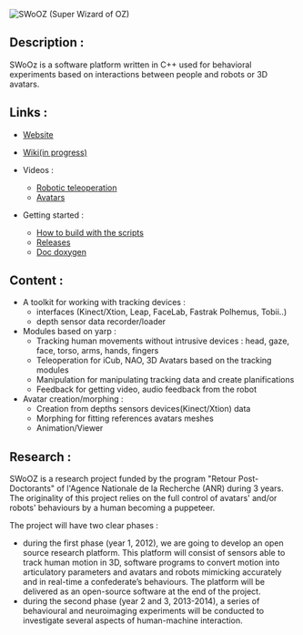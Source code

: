 ![SWoOZ (Super Wizard of OZ)](http://i.imgur.com/C1RM1dc.jpg "SWoOZ")

Description :
-------------

SWoOz is a software platform written in C++ used for behavioral experiments based on interactions between people and robots or 3D avatars.


Links :
-------

 * [Website](http://swooz.free.fr/)
 * [Wiki(in progress)](https://github.com/GuillaumeGibert/swooz/wiki)
 * Videos :
    * [Robotic teleoperation](https://github.com/GuillaumeGibert/swooz/wiki/videos_teleop)
    * [Avatars](https://github.com/GuillaumeGibert/swooz/wiki/videos_avatars)

 * Getting started  :
    * [How to build with the scripts](https://github.com/GuillaumeGibert/swooz/blob/master/scripts/README_SCRIPTS.md)
    * [Releases](https://github.com/GuillaumeGibert/swooz/wiki/releases)
    * [Doc doxygen](https://08e729ee992f921ade589fc6589c5f6ffb64b65a.googledrive.com/host/0BywmJqNNU7owTEhFVTRfUzZVSWs/index.html)


Content :
---------
 * A toolkit for working with tracking devices :
   * interfaces (Kinect/Xtion, Leap, FaceLab, Fastrak Polhemus, Tobii..)
   * depth sensor data recorder/loader
 * Modules based on yarp :
   * Tracking human movements without intrusive devices : head, gaze, face, torso, arms, hands, fingers
   * Teleoperation for iCub, NAO, 3D Avatars based on the tracking modules
   * Manipulation for manipulating tracking data and create planifications
   * Feedback for getting video, audio feedback from the robot
 * Avatar creation/morphing :
   * Creation from depths sensors devices(Kinect/Xtion) data
   * Morphing for fitting references avatars meshes
   * Animation/Viewer  

<!---
![](http://uppix.net/GuA0bAs.jpg) ![](http://uppix.net/CKLxdcs.jpg) ![](http://uppix.net/r5JVoTs.jpg) ![](http://uppix.net/gkMAQWs.jpg) ![](http://uppix.net/Qyp88ds.png) ![](http://uppix.net/kgWN89s.jpg)
![](http://uppix.net/2RndHKs.jpg) ![](http://uppix.net/194DGks.jpg)
-->


Research :
----------

SWoOZ is a research project funded by the program "Retour Post-Doctorants" of l'Agence Nationale de la Recherche (ANR) during 3 years.
The originality of this project relies on the full control of avatars' and/or robots' behaviours by a human becoming a puppeteer. 

The project will have two clear phases :

 * during the first phase (year 1, 2012), we are going to develop an open source research platform. This platform will consist of sensors able to track human motion in 3D, software programs to convert motion into articulatory parameters and avatars and robots mimicking accurately and in real-time a confederate’s behaviours. The platform will be delivered as an open-source software at the end of the project.
 * during the second phase (year 2 and 3, 2013-2014), a series of behavioural and neuroimaging experiments will be conducted to investigate several aspects of human-machine interaction.




